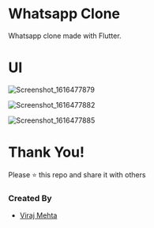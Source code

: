 # Whatsapp Clone
Whatsapp clone made with Flutter.

# UI
![Screenshot_1616477879](https://user-images.githubusercontent.com/76491642/112098646-2414e000-8bc8-11eb-89e4-279583968e4d.png)

![Screenshot_1616477882](https://user-images.githubusercontent.com/76491642/112098650-25460d00-8bc8-11eb-8460-c19333dcc548.png)

![Screenshot_1616477885](https://user-images.githubusercontent.com/76491642/112098653-26773a00-8bc8-11eb-81fc-074bb0bfaab8.png)

# Thank You!
Please :star: this repo and share it with others

### Created By
* [Viraj Mehta](https://github.com/virajmehta7)
